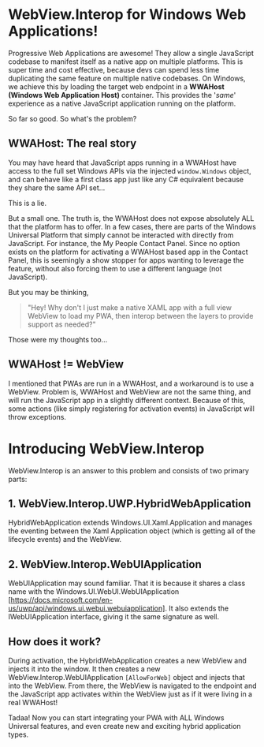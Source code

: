 # WebView.Interop for Windows Web Applications!

Progressive Web Applications are awesome! They allow a single JavaScript codebase to manifest itself as a native app on multiple platforms. This is super time and cost effective, because devs can spend less time duplicating the same feature on multiple native codebases. On Windows, we achieve this by loading the target web endpoint in a **WWAHost (Windows Web Application Host)** container. This provides the '*same*' experience as a native JavaScript application running on the platform.

So far so good. So what's the problem?

## WWAHost: The real story

You may have heard that JavaScript apps running in a WWAHost have access to the full set Windows APIs via the injected `window.Windows` object, and can behave like a first class app just like any C# equivalent because they share the same API set... 

This is a lie.

But a small one. The truth is, the WWAHost does not expose absolutely ALL that the platform has to offer. In a few cases, there are parts of the Windows Universal Platform that simply cannot be interacted with directly from JavaScript. For instance, the My People Contact Panel. Since no option exists on the platform for activating a WWAHost based app in the Contact Panel, this is seemingly a show stopper for apps wanting to leverage the feature, without also forcing them to use a different language (not JavaScript).

But you may be thinking, 

> "Hey! Why don't I just make a native XAML app with a full view WebView to load my PWA, then interop between the layers to provide support as needed?"

Those were my thoughts too...

## WWAHost != WebView

I mentioned that PWAs are run in a WWAHost, and a workaround is to use a WebView. Problem is, WWAHost and WebView are not the same thing, and will run the JavaScript app in a slightly different context. Because of this, some actions (like simply registering for activation events) in JavaScript will throw exceptions.

# Introducing WebView.Interop

WebView.Interop is an answer to this problem and consists of two primary parts:

## 1. WebView.Interop.UWP.HybridWebApplication 

HybridWebApplication extends Windows.UI.Xaml.Application and manages the eventing between the Xaml Application object (which is getting all of the lifecycle events) and the WebView. 

## 2. WebView.Interop.WebUIApplication

WebUIApplication may sound familiar. That it is because it shares a class name with the Windows.UI.WebUI.WebUIApplication [https://docs.microsoft.com/en-us/uwp/api/windows.ui.webui.webuiapplication]. It also extends the IWebUIApplication interface, giving it the same signature as well.

## How does it work?

During activation, the HybridWebApplication creates a new WebView and injects it into the window. It then creates a new WebView.Interop.WebUIApplication `[AllowForWeb]` object and injects that into the WebView. From there, the WebView is navigated to the endpoint and the JavaScript app activates within the WebView just as if it were living in a real WWAHost!

Tadaa! Now you can start integrating your PWA with ALL Windows Universal features, and even create new and exciting hybrid application types.
